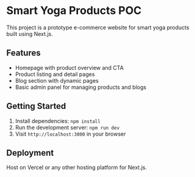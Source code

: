 # Smart Yoga Products POC

This project is a prototype e-commerce website for smart yoga products built using Next.js.

## Features
- Homepage with product overview and CTA
- Product listing and detail pages
- Blog section with dynamic pages
- Basic admin panel for managing products and blogs

## Getting Started

1. Install dependencies: `npm install`
2. Run the development server: `npm run dev`
3. Visit `http://localhost:3000` in your browser

## Deployment
Host on Vercel or any other hosting platform for Next.js.

